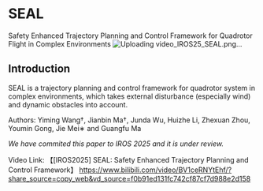 # SEAL
Safety Enhanced Trajectory Planning and Control Framework for Quadrotor Flight in Complex Environments
![Uploading video_IROS25_SEAL.png…](https://github.com/Ma29-HIT/SEAL/main/figs/video_IROS25_SEAL.png)



## Introduction
SEAL is a trajectory planning and control framework for quadrotor system in complex environments, which takes external disturbance (especially wind) and dynamic obstacles into account.

Authors:  Yiming Wang†, Jianbin Ma†, Junda Wu, Huizhe Li, Zhexuan Zhou, Youmin Gong, Jie Mei∗ and Guangfu Ma

*We have commited this paper to IROS 2025 and it is under review.*

Video Link: 【[IROS2025] SEAL: Safety Enhanced Trajectory Planning and Control Framework】 https://www.bilibili.com/video/BV1ceRNYtEhf/?share_source=copy_web&vd_source=f0b91ed131fc742cf87cf7d988e2d158

